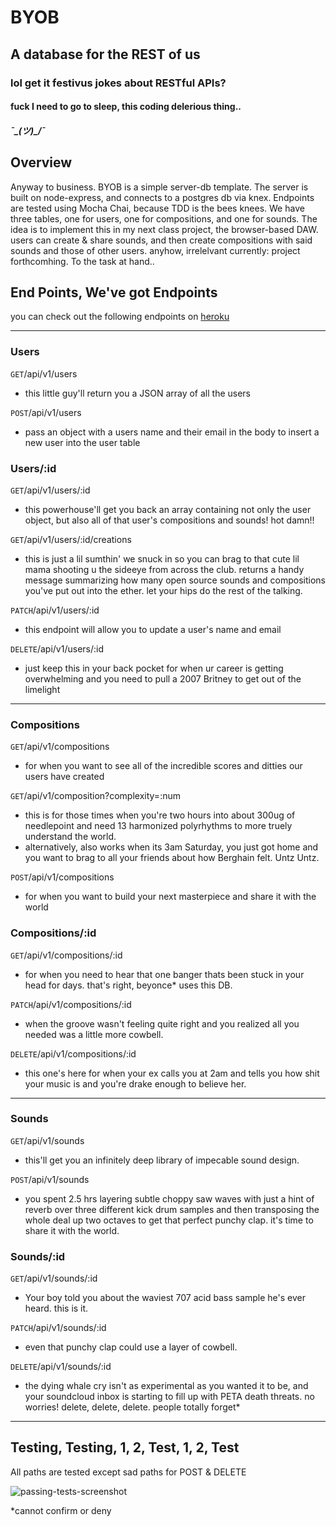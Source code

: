 # BYOB

## A database for the REST of us

### lol get it festivus jokes about RESTful APIs?

#### fuck I need to go to sleep, this coding delerious thing..

##### ¯\_(ツ)_/¯

## Overview
Anyway to business. BYOB is a simple server-db template. The server is built on node-express, and connects to a postgres db via knex. Endpoints are tested using Mocha Chai, because TDD is the bees knees.  We have three tables, one for users, one for compositions, and one for sounds. The idea is to implement this in my next class project, the browser-based DAW. users can create & share sounds, and then create compositions with said sounds and those of other users. anyhow, irrelelvant currently: project forthcomhing. To the task at hand..

## End Points, We've got Endpoints
you can check out the following endpoints on [heroku](https://byob-dan1.herokuapp.com/)
*****
### Users

<code>GET</code>/api/v1/users

* this little guy'll return you a JSON array of all the users

<code>POST</code>/api/v1/users

* pass an object with a users name and their email in the body to insert a new user into the user table

### Users/:id

<code>GET</code>/api/v1/users/:id

* this powerhouse'll get you back an array containing not only the user object, but also all of that user's compositions and sounds! hot damn!!

<code>GET</code>/api/v1/users/:id/creations

* this is just a lil sumthin' we snuck in so you can brag to that cute lil mama shooting u the sideeye from across the club. returns a handy message summarizing how many open source sounds and compositions you've put out into the ether. let your hips do the rest of the talking.

<code>PATCH</code>/api/v1/users/:id

* this endpoint will allow you to update a user's name and email

<code>DELETE</code>/api/v1/users/:id

* just keep this in your back pocket for when ur career is getting overwhelming and you need to pull a 2007 Britney to get out of the limelight

***

### Compositions

<code>GET</code>/api/v1/compositions

* for when you want to see all of the incredible scores and ditties our users have created

<code>GET</code>/api/v1/composition?complexity=:num

* this is for those times when you're two hours into about 300ug of needlepoint and need 13 harmonized polyrhythms to more truely understand the world.
* alternatively, also works when its 3am Saturday, you just got home and you want to brag to all your friends about how Berghain felt. Untz Untz.

<code>POST</code>/api/v1/compositions

* for when you want to build your next masterpiece and share it with the world

### Compositions/:id

<code>GET</code>/api/v1/compositions/:id

* for when you need to hear that one banger thats been stuck in your head for days. that's right, beyonce* uses this DB.

<code>PATCH</code>/api/v1/compositions/:id

* when the groove wasn't feeling quite right and you realized all you needed was a little more cowbell.

<code>DELETE</code>/api/v1/compositions/:id

* this one's here for when your ex calls you at 2am and tells you how shit your music is and you're drake enough to believe her.

***

### Sounds

<code>GET</code>/api/v1/sounds

* this'll get you an infinitely deep library of impecable sound design.

<code>POST</code>/api/v1/sounds

* you spent 2.5 hrs layering subtle choppy saw waves with just a hint of reverb over three different kick drum samples and then transposing the whole deal up two octaves to get that perfect punchy clap. it's time to share it with the world.

### Sounds/:id

<code>GET</code>/api/v1/sounds/:id

* Your boy told you about the waviest 707 acid bass sample he's ever heard. this is it.

<code>PATCH</code>/api/v1/sounds/:id

* even that punchy clap could use a layer of cowbell.

<code>DELETE</code>/api/v1/sounds/:id

* the dying whale cry isn't as experimental as you wanted it to be, and your soundcloud inbox is starting to fill up with PETA death threats. no worries! delete, delete, delete. people totally forget*  

***

## Testing, Testing, 1, 2, Test, 1, 2, Test

All paths are tested except sad paths for POST & DELETE

![passing-tests-screenshot](http://i.imgur.com/ACVVV9o.png)


*cannot confirm or deny
